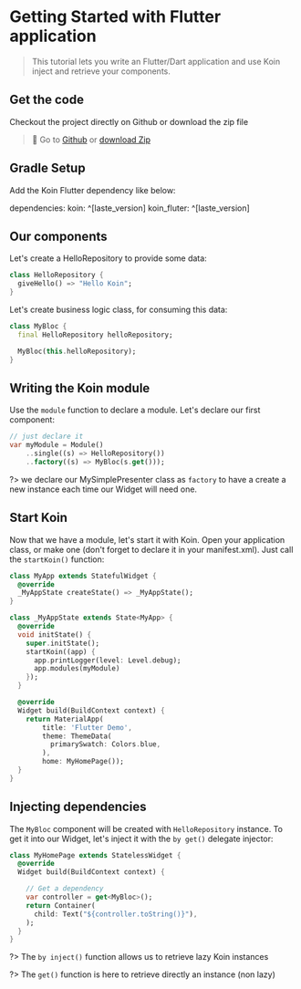 # Getting Started with Flutter application

> This tutorial lets you write an Flutter/Dart application and use Koin inject and retrieve your components.

## Get the code

Checkout the project directly on Github or download the zip file

> 🚀 Go to [Github](https://github.com/InsertKoinIO/getting-started-koin-Flutter) or [download Zip](https://github.com/InsertKoinIO/getting-started-koin-Flutter/archive/master.zip)

## Gradle Setup

Add the Koin Flutter dependency like below:

dependencies:
  koin: ^[laste_version]
  koin_fluter: ^[laste_version]

## Our components

Let's create a HelloRepository to provide some data:

```dart
class HelloRepository {
  giveHello() => "Hello Koin";
}
```

Let's create business logic class, for consuming this data:

```dart
class MyBloc {
  final HelloRepository helloRepository;

  MyBloc(this.helloRepository);
}
```


## Writing the Koin module

Use the `module` function to declare a module. Let's declare our first component:

```dart
// just declare it
var myModule = Module()
    ..single((s) => HelloRepository())
    ..factory((s) => MyBloc(s.get()));
```

?> we declare our MySimplePresenter class as `factory` to have a create a new instance each time our Widget will need one.

## Start Koin

Now that we have a module, let's start it with Koin. Open your application class, or make one (don't forget to declare it in your manifest.xml). Just call the `startKoin()` function:

```dart
class MyApp extends StatefulWidget {
  @override
  _MyAppState createState() => _MyAppState();
}

class _MyAppState extends State<MyApp> {
  @override
  void initState() {
    super.initState();
    startKoin((app) {
      app.printLogger(level: Level.debug);
      app.modules(myModule)
    });
  }

  @override
  Widget build(BuildContext context) {
    return MaterialApp(
        title: 'Flutter Demo',
        theme: ThemeData(
          primarySwatch: Colors.blue,
        ),
        home: MyHomePage());
  }
}
```

## Injecting dependencies

The `MyBloc` component will be created with `HelloRepository` instance. To get it into our Widget, let's inject it with the `by get()` delegate injector: 

```dart
class MyHomePage extends StatelessWidget {
  @override
  Widget build(BuildContext context) {

    // Get a dependency
    var controller = get<MyBloc>();
    return Container(
      child: Text("${controller.toString()}"),
    );
  }
}
```

?> The `by inject()` function allows us to retrieve lazy Koin instances

?> The `get()` function is here to retrieve directly an instance (non lazy)

